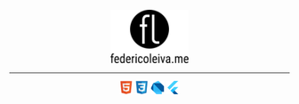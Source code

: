 <p align="center">
  <img display="inline-block" height=96 src="https://raw.githubusercontent.com/fedleiv/fedleiv/master/_assets/img/logo-federicoleiva-complete.svg?sanitize=true">
</p>

<hr>

<p align="center">
  <img display="inline-block" height=24 src="https://raw.githubusercontent.com/fedleiv/fedleiv/master/_assets/img/html5.svg?sanitize=true">
  <img display="inline-block" height=24 src="https://raw.githubusercontent.com/fedleiv/fedleiv/master/_assets/img/css3.svg?sanitize=true">
  <img display="inline-block" height=24 src="https://raw.githubusercontent.com/fedleiv/fedleiv/master/_assets/img/dart.svg?sanitize=true">
  <img display="inline-block" height=24 src="https://raw.githubusercontent.com/fedleiv/fedleiv/master/_assets/img/flutter.svg?sanitize=true">
</p>


<!--
This are some of my latest projects:

- :zap: [`fast-static-boilerplate`](https://github.com/fedleiv/fast-static-boilerplate) A boilerplate for developing extremely fast static web projects using preloading for internal pages and images
- :book: [`webguides`](https://github.com/fedleiv/webguides) A collection of guides for learning Web Development and its associated technologies covering HTML, Emmet, CSS, SASS, GIT and others

<div align="middle">
  
links to web, insta, twitter, mail, city

</div>


**fedleiv/fedleiv** is a ✨ _special_ ✨ repository because its `README.md` (this file) appears on your GitHub profile.

Here are some ideas to get you started:

- 🔭 I’m currently working on ...
- 🌱 I’m currently learning ...
- 👯 I’m looking to collaborate on ...
- 🤔 I’m looking for help with ...
- 💬 Ask me about ...
- 📫 How to reach me: ...
- 😄 Pronouns: ...
- ⚡ Fun fact: ...
-->
